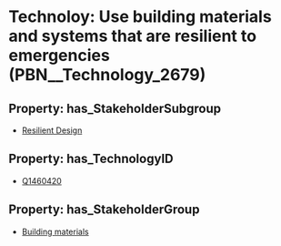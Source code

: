# Technoloy: __Use building materials and systems that are resilient to emergencies__ (PBN__Technology_2679)

## Property: has_StakeholderSubgroup

* [Resilient Design](PBN__TechSubgroup_182)

## Property: has_TechnologyID

* [Q1460420](Q1460420)

## Property: has_StakeholderGroup

* [Building materials](PBN__TechGroup_12)

